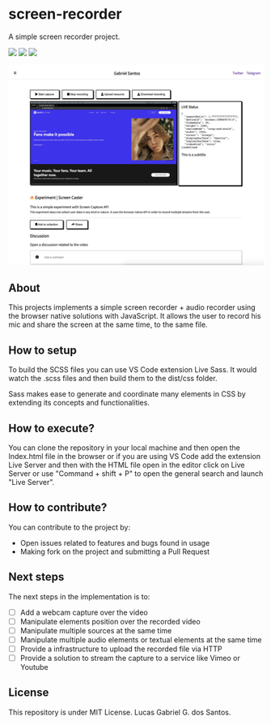 # screen-recorder
A simple screen recorder project.

<img src="https://img.shields.io/badge/codename-screenrecorder-a"> <img src="https://img.shields.io/badge/version-1.0.0-blue"> <img src="https://img.shields.io/badge/peer%20review-0-red">


![project screenshot](./screenshots/screenshot.png)
## About 

This projects implements a simple screen recorder + audio recorder using the browser native solutions with JavaScript. It allows the user to record his mic and share the screen at the same time, to the same file.
## How to setup 

To build the SCSS files you can use VS Code extension Live Sass. It would watch the .scss files and then build them to the dist/css folder. 

Sass makes ease to generate and coordinate many elements in CSS by extending its concepts and functionalities. 
## How to execute?

You can clone the repository in your local machine and then open the Index.html file in the browser or if you are using VS Code add the extension Live Server and then with the HTML file open in the editor click on Live Server or use "Command + shift + P" to open the general search and launch "Live Server". 

## How to contribute? 

You can contribute to the project by:

- Open issues related to features and bugs found in usage 
- Making fork on the project and submitting a Pull Request 

## Next steps 
The next steps in the implementation is to:

- [ ] Add a webcam capture over the video 
- [ ] Manipulate elements position over the recorded video 
- [ ] Manipulate multiple sources at the same time 
- [ ] Manipulate multiple audio elements or textual elements at the same time 
- [ ] Provide a infrastructure to upload the recorded file via HTTP 
- [ ] Provide a solution to stream the capture to a service like Vimeo or Youtube
## License 

This repository is under MIT License. Lucas Gabriel G. dos Santos. 
